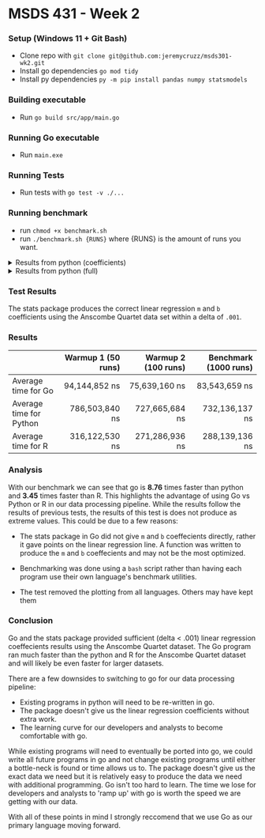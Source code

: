 # MSDS 431 - Week 2

### Setup (Windows 11 + Git Bash)
- Clone repo with `git clone git@github.com:jeremycruzz/msds301-wk2.git`
- Install go dependencies `go mod tidy`
- Install py dependencies `py -m pip install pandas numpy statsmodels`

### Building executable
- Run `go build src/app/main.go`

### Running Go executable
- Run `main.exe`

### Running Tests
- Run tests with `go test -v ./...`

### Running benchmark
- run `chmod +x benchmark.sh`
- run `./benchmark.sh {RUNS}` where {RUNS} is the amount of runs you want.

<details>
<summary> Results from python (coefficients) </summary>

```
               coef    std err          t      P>|t|      [0.025      0.975]
------------------------------------------------------------------------------
const          3.0001      1.125      2.667      0.026       0.456       5.544
x1             0.5001      0.118      4.241      0.002       0.233       0.767
------------------------------------------------------------------------------
const          3.0009      1.125      2.667      0.026       0.455       5.547
x2             0.5000      0.118      4.239      0.002       0.233       0.767
------------------------------------------------------------------------------
const          3.0025      1.124      2.670      0.026       0.459       5.546
x3             0.4997      0.118      4.239      0.002       0.233       0.766
------------------------------------------------------------------------------
const          3.0017      1.124      2.671      0.026       0.459       5.544
x4             0.4999      0.118      4.243      0.002       0.233       0.766
```

</details>

<details>
<summary>Results from python (full)</summary>
  
```
                            OLS Regression Results                            
==============================================================================
Dep. Variable:                     y1   R-squared:                       0.667
Model:                            OLS   Adj. R-squared:                  0.629
Method:                 Least Squares   F-statistic:                     17.99
Date:                Wed, 20 Sep 2023   Prob (F-statistic):            0.00217
Time:                        01:36:06   Log-Likelihood:                -16.841
No. Observations:                  11   AIC:                             37.68
Df Residuals:                       9   BIC:                             38.48
Df Model:                           1                                         
Covariance Type:            nonrobust                                         
==============================================================================
                 coef    std err          t      P>|t|      [0.025      0.975]
------------------------------------------------------------------------------
const          3.0001      1.125      2.667      0.026       0.456       5.544
x1             0.5001      0.118      4.241      0.002       0.233       0.767
==============================================================================
Omnibus:                        0.082   Durbin-Watson:                   3.212
Prob(Omnibus):                  0.960   Jarque-Bera (JB):                0.289
Skew:                          -0.122   Prob(JB):                        0.865
Kurtosis:                       2.244   Cond. No.                         29.1
==============================================================================

Notes:
[1] Standard Errors assume that the covariance matrix of the errors is correctly specified.
                            OLS Regression Results                            
==============================================================================
Dep. Variable:                     y2   R-squared:                       0.666
Model:                            OLS   Adj. R-squared:                  0.629
Method:                 Least Squares   F-statistic:                     17.97
Date:                Wed, 20 Sep 2023   Prob (F-statistic):            0.00218
Time:                        01:36:06   Log-Likelihood:                -16.846
No. Observations:                  11   AIC:                             37.69
Df Residuals:                       9   BIC:                             38.49
Df Model:                           1                                         
Covariance Type:            nonrobust                                         
==============================================================================
                 coef    std err          t      P>|t|      [0.025      0.975]
------------------------------------------------------------------------------
const          3.0009      1.125      2.667      0.026       0.455       5.547
x2             0.5000      0.118      4.239      0.002       0.233       0.767
==============================================================================
Omnibus:                        1.594   Durbin-Watson:                   2.188
Prob(Omnibus):                  0.451   Jarque-Bera (JB):                1.108
Skew:                          -0.567   Prob(JB):                        0.575
Kurtosis:                       1.936   Cond. No.                         29.1
==============================================================================

Notes:
[1] Standard Errors assume that the covariance matrix of the errors is correctly specified.
                            OLS Regression Results                            
==============================================================================
Dep. Variable:                     y3   R-squared:                       0.666
Model:                            OLS   Adj. R-squared:                  0.629
Method:                 Least Squares   F-statistic:                     17.97
Date:                Wed, 20 Sep 2023   Prob (F-statistic):            0.00218
Time:                        01:36:06   Log-Likelihood:                -16.838
No. Observations:                  11   AIC:                             37.68
Df Residuals:                       9   BIC:                             38.47
Df Model:                           1                                         
Covariance Type:            nonrobust                                         
==============================================================================
                 coef    std err          t      P>|t|      [0.025      0.975]
------------------------------------------------------------------------------
const          3.0025      1.124      2.670      0.026       0.459       5.546
x3             0.4997      0.118      4.239      0.002       0.233       0.766
==============================================================================
Omnibus:                       19.540   Durbin-Watson:                   2.144
Prob(Omnibus):                  0.000   Jarque-Bera (JB):               13.478
Skew:                           2.041   Prob(JB):                      0.00118
Kurtosis:                       6.571   Cond. No.                         29.1
==============================================================================

Notes:
[1] Standard Errors assume that the covariance matrix of the errors is correctly specified.
                            OLS Regression Results                            
==============================================================================
Dep. Variable:                     y4   R-squared:                       0.667
Model:                            OLS   Adj. R-squared:                  0.630
Method:                 Least Squares   F-statistic:                     18.00
Date:                Wed, 20 Sep 2023   Prob (F-statistic):            0.00216
Time:                        01:36:06   Log-Likelihood:                -16.833
No. Observations:                  11   AIC:                             37.67
Df Residuals:                       9   BIC:                             38.46
Df Model:                           1                                         
Covariance Type:            nonrobust                                         
==============================================================================
                 coef    std err          t      P>|t|      [0.025      0.975]
------------------------------------------------------------------------------
const          3.0017      1.124      2.671      0.026       0.459       5.544
x4             0.4999      0.118      4.243      0.002       0.233       0.766
==============================================================================
Omnibus:                        0.555   Durbin-Watson:                   1.662
Prob(Omnibus):                  0.758   Jarque-Bera (JB):                0.524
Skew:                           0.010   Prob(JB):                        0.769
Kurtosis:                       1.931   Cond. No.                         29.1
==============================================================================

Notes:
[1] Standard Errors assume that the covariance matrix of the errors is correctly specified.
```
</details>

### Test Results
The stats package produces the correct linear regression `m` and `b` coefficients using the Anscombe Quartet data set within a delta of `.001`.

### Results

|                 | Warmup 1 (50 runs) | Warmup 2 (100 runs) | Benchmark (1000 runs) |
|-----------------|--------------------:|--------------------:|----------------------:|
| Average time for Go     |       94,144,852 ns |        75,639,160 ns |          83,543,659 ns |
| Average time for Python |      786,503,840 ns |       727,665,684 ns |         732,136,137 ns |
| Average time for R      |      316,122,530 ns |       271,286,936 ns |         288,139,136 ns |

### Analysis
With our benchmark we can see that go is **8.76** times faster than python and **3.45** times faster than R. This highlights the advantage of using Go vs Python or R in our data processing pipeline. While the results follow the results of previous tests, the results of this test is does not produce as extreme values. This could be due to a few reasons:

- The stats package in Go did not give `m` and `b` coeffecients directly, rather it gave points on the linear regression line. A function was written to produce the `m` and `b` coeffecients and may not be the most optimized.

- Benchmarking was done using a `bash` script rather than having each program use their own language's benchmark utilities.

- The test removed the plotting from all languages. Others may have kept them

### Conclusion
Go and the stats package provided sufficient (delta < .001) linear regression coeffecients results using the Anscombe Quartet dataset. The Go program ran much faster than the python and R for the Anscombe Quartet dataset and will likely be even faster for larger datasets.

There are a few downsides to switching to go for our data processing pipeline: 
- Existing programs in python will need to be re-written in go. 
- The package doesn't give us the linear regression coefficients without extra work.
- The learning curve for our developers and analysts to become comfortable with go.

While existing programs will need to eventually be ported into go, we could write all future programs in go and not change existing programs until either a bottle-neck is found or time allows us to. The package doesn't give us the exact data we need but it is relatively easy to produce the data we need with additional programming. Go isn't too hard to learn. The time we lose for developers and analysts to 'ramp up' with go is worth the speed we are getting with our data. 

With all of these points in mind I strongly reccomend that we use Go as our primary language moving forward.